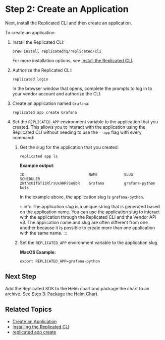 # Step 2: Create an Application

Next, install the Replicated CLI and then create an application.

To create an application:

1. Install the Replicated CLI:

   ```
   brew install replicatedhq/replicated/cli
   ```
   For more installation options, see [Install the Replicated CLI](/reference/replicated-cli-installing).

1. Authorize the Replicated CLI:

   ```
   replicated login
   ```
   In the browser window that opens, complete the prompts to log in to your vendor account and authorize the CLI.

1. Create an application named `Grafana`:

   ```
   replicated app create Grafana
   ```

1. Set the `REPLICATED_APP` environment variable to the application that you created. This allows you to interact with the application using the Replicated CLI without needing to use the `--app` flag with every command:

   1. Get the slug for the application that you created:

      ```
      replicated app ls
      ```
      **Example output**:
      ```
      ID                             NAME            SLUG            SCHEDULER
      2WthxUIfGT13RlrsUx9HR7So8bR    Grafana         grafana-python  kots
      ```
      In the example above, the application slug is `grafana-python`.

      :::info
      The application _slug_ is a unique string that is generated based on the application name. You can use the application slug to interact with the application through the Replicated CLI and the Vendor API v3. The application name and slug are often different from one another because it is possible to create more than one application with the same name.
      :::

   1. Set the `REPLICATED_APP` environment variable to the application slug.

      **MacOS Example:**

      ```
      export REPLICATED_APP=grafana-python
      ```

## Next Step

Add the Replicated SDK to the Helm chart and package the chart to an archive. See [Step 3: Package the Helm Chart](tutorial-config-package-chart).

## Related Topics

* [Create an Application](/vendor/vendor-portal-manage-app#create-an-application)
* [Installing the Replicated CLI](/reference/replicated-cli-installing)
* [replicated app create](/reference/replicated-cli-app-create)